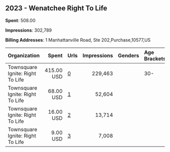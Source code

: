 ## 2023 - Wenatchee Right To Life 
**Spent**: 508.00

**Impressions**: 302,789

**Billing Addresses**: 1 Manhattanville Road, Ste 202,Purchase,10577,US

|Organization|Spent|Urls|Impressions|Genders|Age Brackets|Country Codes|
|:---|---:|:---|---:|:---|:---|:---|
|Townsquare Ignite: Right To Life|415.00 USD|[0](https://www.snap.com/political-ads/asset/e77b9eaeb09075698fdaa742eb0eaa2137ea99de8f36611232a33d7b2388466f?mediaType=mp4)|229,463||30-|united states|
|Townsquare Ignite: Right To Life|68.00 USD|[1](https://www.snap.com/political-ads/asset/6f2080068fb9bbafa732902c9fc27703085a5ec50e05e7e2750ec78499bf63ea?mediaType=jpg)|52,604|||united states|
|Townsquare Ignite: Right To Life|16.00 USD|[2](https://www.snap.com/political-ads/asset/5940810166fa28459c4cf85a1790a20d817f038b2ee11d30c087059a1d1adc80?mediaType=mp4)|13,714|||united states|
|Townsquare Ignite: Right To Life|9.00 USD|[3](https://www.snap.com/political-ads/asset/684445661a35852343024fac20dc469fdd22430109a310db78c131121d81cf89?mediaType=mp4)|7,008|||united states|
